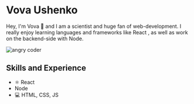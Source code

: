
 
# Vova Ushenko
Hey, I'm Vova 👋  and I am a scientist and huge fan of web-development. I really enjoy learning languages and frameworks like React , as well as work on the backend-side with Node. 


<img src="https://media0.giphy.com/media/LmNwrBhejkK9EFP504/200.gif" alt="angry coder">

## Skills and Experience
* ⚛ React
* Node
* 💻 HTML, CSS, JS
